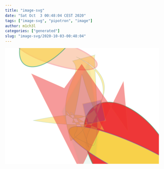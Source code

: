 ```yaml
---
title: "image-svg"
date: "Sat Oct  3 00:48:04 CEST 2020"
tags: ["image-svg", "pipotron", "image"]
author: m1ch3l
categories: ["generated"]
slug: "image-svg/2020-10-03-00:48:04"
---
```


![](image.svg)
